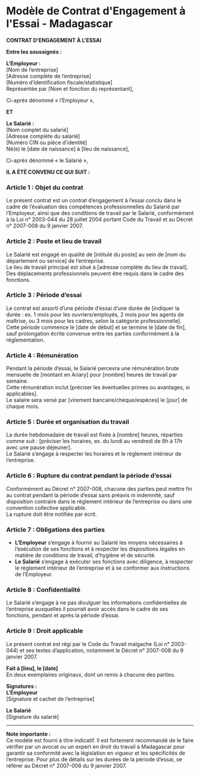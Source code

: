 # Modèle de Contrat d'Engagement à l'Essai - Madagascar

**CONTRAT D’ENGAGEMENT À L’ESSAI**

**Entre les soussignés :**

**L’Employeur :**\
\[Nom de l’entreprise\]\
\[Adresse complète de l’entreprise\]\
\[Numéro d’identification fiscale/statistique\]\
Représentée par \[Nom et fonction du représentant\],

Ci-après dénommé « l’Employeur »,

**ET**

**Le Salarié :**\
\[Nom complet du salarié\]\
\[Adresse complète du salarié\]\
\[Numéro CIN ou pièce d’identité\]\
Né(e) le \[date de naissance\] à \[lieu de naissance\],

Ci-après dénommé « le Salarié »,

**IL A ÉTÉ CONVENU CE QUI SUIT :**

### Article 1 : Objet du contrat

Le présent contrat est un contrat d’engagement à l’essai conclu dans le cadre de l’évaluation des compétences professionnelles du Salarié par l’Employeur, ainsi que des conditions de travail par le Salarié, conformément à la Loi n° 2003-044 du 28 juillet 2004 portant Code du Travail et au Décret n° 2007-008 du 9 janvier 2007.

### Article 2 : Poste et lieu de travail

Le Salarié est engagé en qualité de \[intitulé du poste\] au sein de \[nom du département ou service\] de l’entreprise.\
Le lieu de travail principal est situé à \[adresse complète du lieu de travail\]. Des déplacements professionnels peuvent être requis dans le cadre des fonctions.

### Article 3 : Période d’essai

Le contrat est assorti d’une période d’essai d’une durée de \[indiquer la durée : ex. 1 mois pour les ouvriers/employés, 2 mois pour les agents de maîtrise, ou 3 mois pour les cadres, selon la catégorie professionnelle\].\
Cette période commence le \[date de début\] et se termine le \[date de fin\], sauf prolongation écrite convenue entre les parties conformément à la réglementation.

### Article 4 : Rémunération

Pendant la période d’essai, le Salarié percevra une rémunération brute mensuelle de \[montant en Ariary\] pour \[nombre\] heures de travail par semaine.\
Cette rémunération inclut \[préciser les éventuelles primes ou avantages, si applicables\].\
Le salaire sera versé par \[virement bancaire/chèque/espèces\] le \[jour\] de chaque mois.

### Article 5 : Durée et organisation du travail

La durée hebdomadaire de travail est fixée à \[nombre\] heures, réparties comme suit : \[préciser les horaires, ex. du lundi au vendredi de 8h à 17h avec une pause déjeuner\].\
Le Salarié s’engage à respecter les horaires et le règlement intérieur de l’entreprise.

### Article 6 : Rupture du contrat pendant la période d’essai

Conformément au Décret n° 2007-008, chacune des parties peut mettre fin au contrat pendant la période d’essai sans préavis ni indemnité, sauf disposition contraire dans le règlement intérieur de l’entreprise ou dans une convention collective applicable.\
La rupture doit être notifiée par écrit.

### Article 7 : Obligations des parties

- **L’Employeur** s’engage à fournir au Salarié les moyens nécessaires à l’exécution de ses fonctions et à respecter les dispositions légales en matière de conditions de travail, d’hygiène et de sécurité.
- **Le Salarié** s’engage à exécuter ses fonctions avec diligence, à respecter le règlement intérieur de l’entreprise et à se conformer aux instructions de l’Employeur.

### Article 8 : Confidentialité

Le Salarié s’engage à ne pas divulguer les informations confidentielles de l’entreprise auxquelles il pourrait avoir accès dans le cadre de ses fonctions, pendant et après la période d’essai.

### Article 9 : Droit applicable

Le présent contrat est régi par le Code du Travail malgache (Loi n° 2003-044) et ses textes d’application, notamment le Décret n° 2007-008 du 9 janvier 2007.

**Fait à \[lieu\], le \[date\]**\
En deux exemplaires originaux, dont un remis à chacune des parties.

**Signatures :**\
**L’Employeur**\
\[Signature et cachet de l’entreprise\]

**Le Salarié**\
\[Signature du salarié\]

---

**Note importante :**\
Ce modèle est fourni à titre indicatif. Il est fortement recommandé de le faire vérifier par un avocat ou un expert en droit du travail à Madagascar pour garantir sa conformité avec la législation en vigueur et les spécificités de l’entreprise. Pour plus de détails sur les durées de la période d’essai, se référer au Décret n° 2007-008 du 9 janvier 2007.